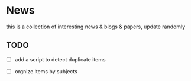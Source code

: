 # News

this is a collection of interesting news & blogs & papers, update randomly

## TODO

- [ ] add a script to detect duplicate items

- [ ] orgnize items by subjects
